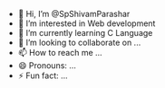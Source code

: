 - 👋 Hi, I’m @SpShivamParashar
- 👀 I’m interested in Web development 
- 🌱 I’m currently learning C Language 
- 💞️ I’m looking to collaborate on ...
- 📫 How to reach me ...
- 😄 Pronouns: ...
- ⚡ Fun fact: ...

<!---
SpShivamParashar/SpShivamParashar is a ✨ special ✨ repository because its `README.md` (this file) appears on your GitHub profile.
You can click the Preview link to take a look at your changes.
--->
